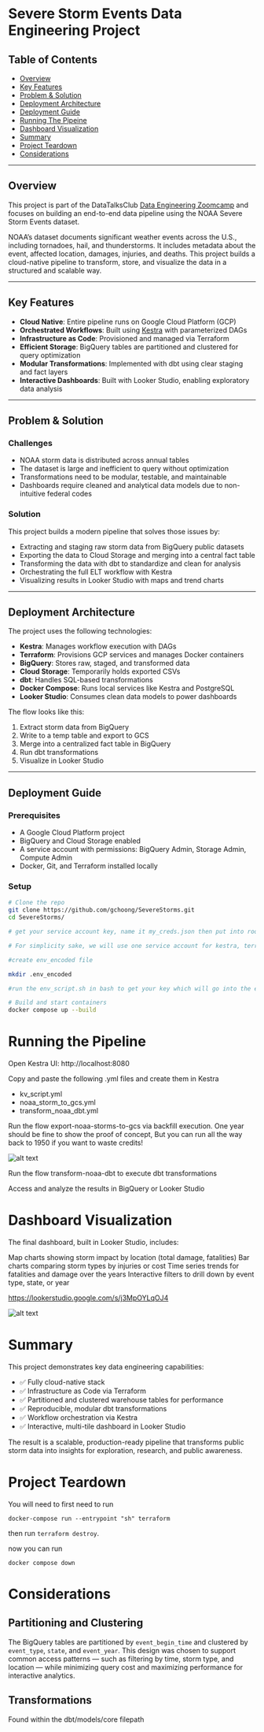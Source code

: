 # Severe Storm Events Data Engineering Project

## Table of Contents
- [Overview](#overview)
- [Key Features](#key-features)
- [Problem & Solution](#problem--solution)
- [Deployment Architecture](#deployment-architecture)
- [Deployment Guide](#deployment-guide)
- [Running The Pipeine](#running-the-pipeline)
- [Dashboard Visualization](#dashboard-visualization)
- [Summary](#summary)
- [Project Teardown](#project-teardown)
- [Considerations](#considerations)

---

## Overview

This project is part of the DataTalksClub [Data Engineering Zoomcamp](https://github.com/DataTalksClub/data-engineering-zoomcamp) and focuses on building an end-to-end data pipeline using the NOAA Severe Storm Events dataset.

NOAA’s dataset documents significant weather events across the U.S., including tornadoes, hail, and thunderstorms. It includes metadata about the event, affected location, damages, injuries, and deaths. This project builds a cloud-native pipeline to transform, store, and visualize the data in a structured and scalable way.

---

## Key Features

- **Cloud Native**: Entire pipeline runs on Google Cloud Platform (GCP)
- **Orchestrated Workflows**: Built using [Kestra](https://kestra.io) with parameterized DAGs
- **Infrastructure as Code**: Provisioned and managed via Terraform
- **Efficient Storage**: BigQuery tables are partitioned and clustered for query optimization
- **Modular Transformations**: Implemented with dbt using clear staging and fact layers
- **Interactive Dashboards**: Built with Looker Studio, enabling exploratory data analysis

---

## Problem & Solution

### Challenges

- NOAA storm data is distributed across annual tables
- The dataset is large and inefficient to query without optimization
- Transformations need to be modular, testable, and maintainable
- Dashboards require cleaned and analytical data models due to non-intuitive federal codes

### Solution

This project builds a modern pipeline that solves those issues by:
- Extracting and staging raw storm data from BigQuery public datasets
- Exporting the data to Cloud Storage and merging into a central fact table
- Transforming the data with dbt to standardize and clean for analysis
- Orchestrating the full ELT workflow with Kestra
- Visualizing results in Looker Studio with maps and trend charts

---

## Deployment Architecture

The project uses the following technologies:

- **Kestra**: Manages workflow execution with DAGs
- **Terraform**: Provisions GCP services and manages Docker containers
- **BigQuery**: Stores raw, staged, and transformed data
- **Cloud Storage**: Temporarily holds exported CSVs
- **dbt**: Handles SQL-based transformations
- **Docker Compose**: Runs local services like Kestra and PostgreSQL
- **Looker Studio**: Consumes clean data models to power dashboards

The flow looks like this:

1. Extract storm data from BigQuery
2. Write to a temp table and export to GCS
3. Merge into a centralized fact table in BigQuery
4. Run dbt transformations
5. Visualize in Looker Studio

---

## Deployment Guide

### Prerequisites

- A Google Cloud Platform project
- BigQuery and Cloud Storage enabled
- A service account with permissions: BigQuery Admin, Storage Admin, Compute Admin
- Docker, Git, and Terraform installed locally

### Setup

```bash
# Clone the repo
git clone https://github.com/gchoong/SevereStorms.git
cd SevereStorms/

# get your service account key, name it my_creds.json then put into root and /terraform folder

# For simplicity sake, we will use one service account for kestra, terraform, and dbt.

#create env_encoded file

mkdir .env_encoded

#run the env_script.sh in bash to get your key which will go into the env_encoded

# Build and start containers
docker compose up --build

```

# Running the Pipeline
Open Kestra UI: http://localhost:8080

Copy and paste the following .yml files and create them in Kestra

- kv_script.yml
- noaa_storm_to_gcs.yml
- transform_noaa_dbt.yml

Run the flow export-noaa-storms-to-gcs via backfill execution. One year should be fine to show the proof of concept, But you can run all the way back to 1950 if you want to waste credits!

![alt text](Images/Backfill.png)

Run the flow transform-noaa-dbt to execute dbt transformations

Access and analyze the results in BigQuery or Looker Studio

# Dashboard Visualization

The final dashboard, built in Looker Studio, includes:

Map charts showing storm impact by location (total damage, fatalities)
Bar charts comparing storm types by injuries or cost
Time series trends for fatalities and damage over the years
Interactive filters to drill down by event type, state, or year

https://lookerstudio.google.com/s/j3MpOYLqOJ4

![alt text](Images/Map.png)


# Summary

This project demonstrates key data engineering capabilities:

- ✅ Fully cloud-native stack 
- ✅ Infrastructure as Code via Terraform
- ✅ Partitioned and clustered warehouse tables for performance
- ✅ Reproducible, modular dbt transformations
- ✅ Workflow orchestration via Kestra
- ✅ Interactive, multi-tile dashboard in Looker Studio

The result is a scalable, production-ready pipeline that transforms public storm data into insights for exploration, research, and public awareness.

# Project Teardown

You will need to first need to run

```docker-compose run --entrypoint "sh" terraform```

then run ```terraform destroy```. 

now you can run 

```docker compose down```

# Considerations

## Partitioning and Clustering 

The BigQuery tables are partitioned by ```event_begin_time``` and clustered by ```event_type```, ```state```, and ```event_year```. This design was chosen to support common access patterns — such as filtering by time, storm type, and location — while minimizing query cost and maximizing performance for interactive analytics.

## Transformations
Found within the dbt/models/core filepath


